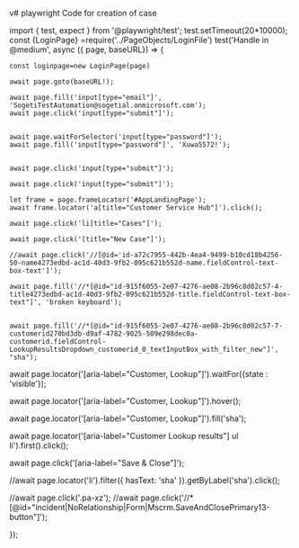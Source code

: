 v# playwright
Code for creation of case

import { test, expect } from '@playwright/test';
test.setTimeout(20*10000);
const {LoginPage} =require('../PageObjects/LoginFile')
test('Handle in @medium', async ({ page, baseURL}) => {

    const loginpage=new LoginPage(page)

    await page.goto(baseURL!);
  
    await page.fill('input[type="email"]', 'SogetiTestAutomation@sogetial.onmicrosoft.com');
    await page.click('input[type="submit"]');
  
  
    await page.waitForSelector('input[type="password"]');
    await page.fill('input[type="password"]', 'Xuwa5572!');
  
    
    await page.click('input[type="submit"]');
  
    await page.click('input[type="submit"]');

    let frame = page.frameLocator('#AppLandingPage');
    await frame.locator('a[title="Customer Service Hub"]').click();

    await page.click('li[title="Cases"]');

    await page.click('[title="New Case"]');

    //await page.click('//[@id='id-a72c7955-442b-4ea4-9499-b10cd18b4256-50-name4273edbd-ac1d-40d3-9fb2-095c621b552d-name.fieldControl-text-box-text']');

    await page.fill('//*[@id="id-915f6055-2e07-4276-ae08-2b96c8d02c57-4-title4273edbd-ac1d-40d3-9fb2-095c621b552d-title.fieldControl-text-box-text"]', 'broken keyboard');
    

    await page.fill('//*[@id="id-915f6055-2e07-4276-ae08-2b96c8d02c57-7-customerid270bd3db-d9af-4782-9025-509e298dec0a-customerid.fieldControl-LookupResultsDropdown_customerid_0_textInputBox_with_filter_new"]', "sha");
    
    
   await page.locator('[aria-label="Customer, Lookup"]').waitFor({state : 'visible'});

   await page.locator('[aria-label="Customer, Lookup"]').hover();

   await page.locator('[aria-label="Customer, Lookup"]').fill('sha');

   await page.locator('[aria-label="Customer Lookup results"] ul li').first().click();

   await page.click('[aria-label="Save & Close"]');

   //await page.locator('li').filter({ hasText: 'sha' }).getByLabel('sha').click();

   //await page.click('.pa-xz');
   //await page.click('//*[@id="incident|NoRelationship|Form|Mscrm.SaveAndClosePrimary13-button"]');

});
